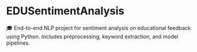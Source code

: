 # EDUSentimentAnalysis
🎓 End-to-end NLP project for sentiment analysis on educational feedback using Python. Includes preprocessing, keyword extraction, and model pipelines.
